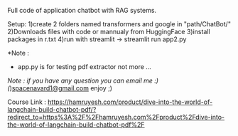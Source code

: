 Full code of application chatbot with RAG systems. 

Setup:
1)create 2 folders named transformers and google in "path/ChatBot/"
2)Downloads files with code or mannualy from HuggingFace
3)install packages in r.txt
4)run with streamlit -> streamlit run app2.py

*Note : 
  * app.py is for testing pdf extractor not more ...


*Note :
  if you have any question you can email me :)
  (*)spacenavard1@gmail.com
enjoy ;)

Course Link : https://hamruyesh.com/product/dive-into-the-world-of-langchain-build-chatbot-pdf/?redirect_to=https%3A%2F%2Fhamruyesh.com%2Fproduct%2Fdive-into-the-world-of-langchain-build-chatbot-pdf%2F
